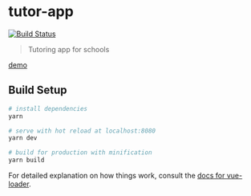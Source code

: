 # tutor-app
[![Build Status](https://travis-ci.org/tsauvajon/tutor-app.svg?branch=master)](https://travis-ci.org/tsauvajon/tutor-app)

> Tutoring app for schools

[demo](https://tutorapp-bdaa7.firebaseapp.com)

## Build Setup

``` bash
# install dependencies
yarn

# serve with hot reload at localhost:8080
yarn dev

# build for production with minification
yarn build
```

For detailed explanation on how things work, consult the [docs for vue-loader](http://vuejs.github.io/vue-loader).
